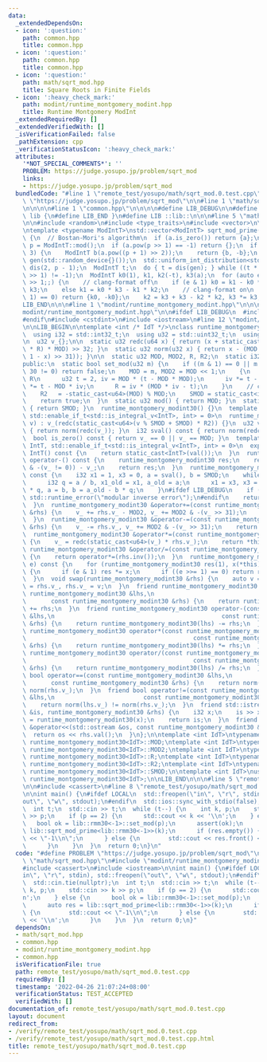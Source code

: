 ```yaml
---
data:
  _extendedDependsOn:
  - icon: ':question:'
    path: common.hpp
    title: common.hpp
  - icon: ':question:'
    path: common.hpp
    title: common.hpp
  - icon: ':question:'
    path: math/sqrt_mod.hpp
    title: Square Roots in Finite Fields
  - icon: ':heavy_check_mark:'
    path: modint/runtime_montgomery_modint.hpp
    title: Runtime Montgomery ModInt
  _extendedRequiredBy: []
  _extendedVerifiedWith: []
  _isVerificationFailed: false
  _pathExtension: cpp
  _verificationStatusIcon: ':heavy_check_mark:'
  attributes:
    '*NOT_SPECIAL_COMMENTS*': ''
    PROBLEM: https://judge.yosupo.jp/problem/sqrt_mod
    links:
    - https://judge.yosupo.jp/problem/sqrt_mod
  bundledCode: "#line 1 \"remote_test/yosupo/math/sqrt_mod.0.test.cpp\"\n#define PROBLEM\
    \ \"https://judge.yosupo.jp/problem/sqrt_mod\"\n\n#line 1 \"math/sqrt_mod.hpp\"\
    \n\n\n\n#line 1 \"common.hpp\"\n\n\n\n#define LIB_DEBUG\n\n#define LIB_BEGIN namespace\
    \ lib {\n#define LIB_END }\n#define LIB ::lib::\n\n\n#line 5 \"math/sqrt_mod.hpp\"\
    \n\n#include <random>\n#include <type_traits>\n#include <vector>\n\nLIB_BEGIN\n\
    \ntemplate <typename ModIntT>\nstd::vector<ModIntT> sqrt_mod_prime(ModIntT a)\
    \ {\n  // Bostan-Mori's algorithm\n  if (a.is_zero()) return {a};\n  const auto\
    \ p = ModIntT::mod();\n  if (a.pow(p >> 1) == -1) return {};\n  if ((p & 3) ==\
    \ 3) {\n    ModIntT b(a.pow((p + 1) >> 2));\n    return {b, -b};\n  }\n  std::mt19937\
    \ gen(std::random_device{}());\n  std::uniform_int_distribution<std::remove_cv_t<decltype(p)>>\
    \ dis(2, p - 1);\n  ModIntT t;\n  do { t = dis(gen); } while ((t * t - 4 * a).pow(p\
    \ >> 1) != -1);\n  ModIntT k0(1), k1, k2(-t), k3(a);\n  for (auto e = (p + 1)\
    \ >> 1;;) {\n    // clang-format off\n    if (e & 1) k0 = k1 - k0 * k2, k1 *=\
    \ k3;\n    else k1 = k0 * k3 - k1 * k2;\n    // clang-format on\n    if ((e >>=\
    \ 1) == 0) return {k0, -k0};\n    k2 = k3 + k3 - k2 * k2, k3 *= k3;\n  }\n}\n\n\
    LIB_END\n\n\n#line 1 \"modint/runtime_montgomery_modint.hpp\"\n\n\n\n#line 5 \"\
    modint/runtime_montgomery_modint.hpp\"\n\n#ifdef LIB_DEBUG\n  #include <stdexcept>\n\
    #endif\n#include <cstdint>\n#include <iostream>\n#line 12 \"modint/runtime_montgomery_modint.hpp\"\
    \n\nLIB_BEGIN\n\ntemplate <int /* IdT */>\nclass runtime_montgomery_modint30 {\n\
    \  using i32 = std::int32_t;\n  using u32 = std::uint32_t;\n  using u64 = std::uint64_t;\n\
    \n  u32 v_{};\n\n  static u32 redc(u64 x) { return (x + static_cast<u64>(static_cast<u32>(x)\
    \ * R) * MOD) >> 32; }\n  static u32 norm(u32 x) { return x - (MOD & -((MOD -\
    \ 1 - x) >> 31)); }\n\n  static u32 MOD, MOD2, R, R2;\n  static i32 SMOD;\n\n\
    public:\n  static bool set_mod(u32 m) {\n    if ((m & 1) == 0 || m == 1 || m >>\
    \ 30 != 0) return false;\n    MOD = m, MOD2 = MOD << 1;\n    {\n      // compute\
    \ R\n      u32 t = 2, iv = MOD * (t - MOD * MOD);\n      iv *= t - MOD * iv, iv\
    \ *= t - MOD * iv;\n      R = iv * (MOD * iv - t);\n    }\n    // compute R2\n\
    \    R2   = -static_cast<u64>(MOD) % MOD;\n    SMOD = static_cast<i32>(MOD);\n\
    \    return true;\n  }\n  static u32 mod() { return MOD; }\n  static i32 smod()\
    \ { return SMOD; }\n  runtime_montgomery_modint30() {}\n  template <typename IntT,\
    \ std::enable_if_t<std::is_integral_v<IntT>, int> = 0>\n  runtime_montgomery_modint30(IntT\
    \ v) : v_(redc(static_cast<u64>(v % SMOD + SMOD) * R2)) {}\n  u32 val() const\
    \ { return norm(redc(v_)); }\n  i32 sval() const { return norm(redc(v_)); }\n\
    \  bool is_zero() const { return v_ == 0 || v_ == MOD; }\n  template <typename\
    \ IntT, std::enable_if_t<std::is_integral_v<IntT>, int> = 0>\n  explicit operator\
    \ IntT() const {\n    return static_cast<IntT>(val());\n  }\n  runtime_montgomery_modint30\
    \ operator-() const {\n    runtime_montgomery_modint30 res;\n    res.v_ = (MOD2\
    \ & -(v_ != 0)) - v_;\n    return res;\n  }\n  runtime_montgomery_modint30 inv()\
    \ const {\n    i32 x1 = 1, x3 = 0, a = sval(), b = SMOD;\n    while (b != 0) {\n\
    \      i32 q = a / b, x1_old = x1, a_old = a;\n      x1 = x3, x3 = x1_old - x3\
    \ * q, a = b, b = a_old - b * q;\n    }\n#ifdef LIB_DEBUG\n    if (a != 1) throw\
    \ std::runtime_error(\"modular inverse error\");\n#endif\n    return runtime_montgomery_modint30(x1);\n\
    \  }\n  runtime_montgomery_modint30 &operator+=(const runtime_montgomery_modint30\
    \ &rhs) {\n    v_ += rhs.v_ - MOD2, v_ += MOD2 & -(v_ >> 31);\n    return *this;\n\
    \  }\n  runtime_montgomery_modint30 &operator-=(const runtime_montgomery_modint30\
    \ &rhs) {\n    v_ -= rhs.v_, v_ += MOD2 & -(v_ >> 31);\n    return *this;\n  }\n\
    \  runtime_montgomery_modint30 &operator*=(const runtime_montgomery_modint30 &rhs)\
    \ {\n    v_ = redc(static_cast<u64>(v_) * rhs.v_);\n    return *this;\n  }\n \
    \ runtime_montgomery_modint30 &operator/=(const runtime_montgomery_modint30 &rhs)\
    \ {\n    return operator*=(rhs.inv());\n  }\n  runtime_montgomery_modint30 pow(u64\
    \ e) const {\n    for (runtime_montgomery_modint30 res(1), x(*this);; x *= x)\
    \ {\n      if (e & 1) res *= x;\n      if ((e >>= 1) == 0) return res;\n    }\n\
    \  }\n  void swap(runtime_montgomery_modint30 &rhs) {\n    auto v = v_;\n    v_\
    \ = rhs.v_, rhs.v_ = v;\n  }\n  friend runtime_montgomery_modint30 operator+(const\
    \ runtime_montgomery_modint30 &lhs,\n                                        \
    \       const runtime_montgomery_modint30 &rhs) {\n    return runtime_montgomery_modint30(lhs)\
    \ += rhs;\n  }\n  friend runtime_montgomery_modint30 operator-(const runtime_montgomery_modint30\
    \ &lhs,\n                                               const runtime_montgomery_modint30\
    \ &rhs) {\n    return runtime_montgomery_modint30(lhs) -= rhs;\n  }\n  friend\
    \ runtime_montgomery_modint30 operator*(const runtime_montgomery_modint30 &lhs,\n\
    \                                               const runtime_montgomery_modint30\
    \ &rhs) {\n    return runtime_montgomery_modint30(lhs) *= rhs;\n  }\n  friend\
    \ runtime_montgomery_modint30 operator/(const runtime_montgomery_modint30 &lhs,\n\
    \                                               const runtime_montgomery_modint30\
    \ &rhs) {\n    return runtime_montgomery_modint30(lhs) /= rhs;\n  }\n  friend\
    \ bool operator==(const runtime_montgomery_modint30 &lhs,\n                  \
    \       const runtime_montgomery_modint30 &rhs) {\n    return norm(lhs.v_) ==\
    \ norm(rhs.v_);\n  }\n  friend bool operator!=(const runtime_montgomery_modint30\
    \ &lhs,\n                         const runtime_montgomery_modint30 &rhs) {\n\
    \    return norm(lhs.v_) != norm(rhs.v_);\n  }\n  friend std::istream &operator>>(std::istream\
    \ &is, runtime_montgomery_modint30 &rhs) {\n    i32 x;\n    is >> x;\n    rhs\
    \ = runtime_montgomery_modint30(x);\n    return is;\n  }\n  friend std::ostream\
    \ &operator<<(std::ostream &os, const runtime_montgomery_modint30 &rhs) {\n  \
    \  return os << rhs.val();\n  }\n};\n\ntemplate <int IdT>\ntypename runtime_montgomery_modint30<IdT>::u32\
    \ runtime_montgomery_modint30<IdT>::MOD;\ntemplate <int IdT>\ntypename runtime_montgomery_modint30<IdT>::u32\
    \ runtime_montgomery_modint30<IdT>::MOD2;\ntemplate <int IdT>\ntypename runtime_montgomery_modint30<IdT>::u32\
    \ runtime_montgomery_modint30<IdT>::R;\ntemplate <int IdT>\ntypename runtime_montgomery_modint30<IdT>::u32\
    \ runtime_montgomery_modint30<IdT>::R2;\ntemplate <int IdT>\ntypename runtime_montgomery_modint30<IdT>::i32\
    \ runtime_montgomery_modint30<IdT>::SMOD;\n\ntemplate <int IdT>\nusing rmm30 =\
    \ runtime_montgomery_modint30<IdT>;\n\nLIB_END\n\n\n#line 5 \"remote_test/yosupo/math/sqrt_mod.0.test.cpp\"\
    \n\n#include <cassert>\n#line 8 \"remote_test/yosupo/math/sqrt_mod.0.test.cpp\"\
    \n\nint main() {\n#ifdef LOCAL\n  std::freopen(\"in\", \"r\", stdin), std::freopen(\"\
    out\", \"w\", stdout);\n#endif\n  std::ios::sync_with_stdio(false);\n  std::cin.tie(nullptr);\n\
    \  int t;\n  std::cin >> t;\n  while (t--) {\n    int k, p;\n    std::cin >> k\
    \ >> p;\n    if (p == 2) {\n      std::cout << k << '\\n';\n    } else {\n   \
    \   bool ok = lib::rmm30<-1>::set_mod(p);\n      assert(ok);\n      auto res =\
    \ lib::sqrt_mod_prime<lib::rmm30<-1>>(k);\n      if (res.empty()) {\n        std::cout\
    \ << \"-1\\n\";\n      } else {\n        std::cout << res.front() << '\\n';\n\
    \      }\n    }\n  }\n  return 0;\n}\n"
  code: "#define PROBLEM \"https://judge.yosupo.jp/problem/sqrt_mod\"\n\n#include\
    \ \"math/sqrt_mod.hpp\"\n#include \"modint/runtime_montgomery_modint.hpp\"\n\n\
    #include <cassert>\n#include <iostream>\n\nint main() {\n#ifdef LOCAL\n  std::freopen(\"\
    in\", \"r\", stdin), std::freopen(\"out\", \"w\", stdout);\n#endif\n  std::ios::sync_with_stdio(false);\n\
    \  std::cin.tie(nullptr);\n  int t;\n  std::cin >> t;\n  while (t--) {\n    int\
    \ k, p;\n    std::cin >> k >> p;\n    if (p == 2) {\n      std::cout << k << '\\\
    n';\n    } else {\n      bool ok = lib::rmm30<-1>::set_mod(p);\n      assert(ok);\n\
    \      auto res = lib::sqrt_mod_prime<lib::rmm30<-1>>(k);\n      if (res.empty())\
    \ {\n        std::cout << \"-1\\n\";\n      } else {\n        std::cout << res.front()\
    \ << '\\n';\n      }\n    }\n  }\n  return 0;\n}"
  dependsOn:
  - math/sqrt_mod.hpp
  - common.hpp
  - modint/runtime_montgomery_modint.hpp
  - common.hpp
  isVerificationFile: true
  path: remote_test/yosupo/math/sqrt_mod.0.test.cpp
  requiredBy: []
  timestamp: '2022-04-26 21:07:24+08:00'
  verificationStatus: TEST_ACCEPTED
  verifiedWith: []
documentation_of: remote_test/yosupo/math/sqrt_mod.0.test.cpp
layout: document
redirect_from:
- /verify/remote_test/yosupo/math/sqrt_mod.0.test.cpp
- /verify/remote_test/yosupo/math/sqrt_mod.0.test.cpp.html
title: remote_test/yosupo/math/sqrt_mod.0.test.cpp
---
```


